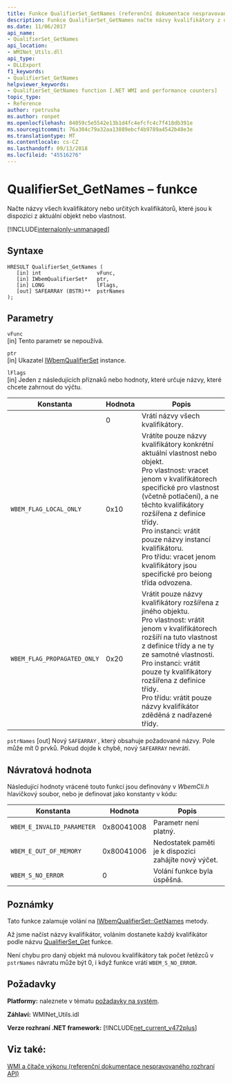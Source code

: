```yaml
---
title: Funkce QualifierSet_GetNames (referenční dokumentace nespravovaného rozhraní API)
description: Funkce QualifierSet_GetNames načte názvy kvalifikátory z objektu nebo vlastnosti.
ms.date: 11/06/2017
api_name:
- QualifierSet_GetNames
api_location:
- WMINet_Utils.dll
api_type:
- DLLExport
f1_keywords:
- QualifierSet_GetNames
helpviewer_keywords:
- QualifierSet_GetNames function [.NET WMI and performance counters]
topic_type:
- Reference
author: rpetrusha
ms.author: ronpet
ms.openlocfilehash: 84059c5e5542e13b1d4fc4efcfc4c7f418db391e
ms.sourcegitcommit: 76a304c79a32aa13889ebcf4b9789a4542b48e3e
ms.translationtype: MT
ms.contentlocale: cs-CZ
ms.lasthandoff: 09/13/2018
ms.locfileid: "45516276"
---
```

# <a name="qualifiersetgetnames-function"></a>QualifierSet_GetNames – funkce
Načte názvy všech kvalifikátory nebo určitých kvalifikátorů, které jsou k dispozici z aktuální objekt nebo vlastnost. 

[!INCLUDE[internalonly-unmanaged](../../../../includes/internalonly-unmanaged.md)]
  
## <a name="syntax"></a>Syntaxe  
  
```  
HRESULT QualifierSet_GetNames (
   [in] int                  vFunc, 
   [in] IWbemQualifierSet*   ptr, 
   [in] LONG                 lFlags,
   [out] SAFEARRAY (BSTR)**  pstrNames
); 
```  

## <a name="parameters"></a>Parametry

`vFunc`   
[in] Tento parametr se nepoužívá.

`ptr`   
[in] Ukazatel [IWbemQualifierSet](/windows/desktop/api/wbemcli/nn-wbemcli-iwbemqualifierset) instance.

`lFlags`   
[in] Jeden z následujících příznaků nebo hodnoty, které určuje názvy, které chcete zahrnout do výčtu.

|Konstanta  |Hodnota  |Popis  |
|---------|---------|---------|
|  | 0 | Vrátí názvy všech kvalifikátory. |
| `WBEM_FLAG_LOCAL_ONLY` | 0x10 | Vrátíte pouze názvy kvalifikátory konkrétní aktuální vlastnost nebo objekt. <br/> Pro vlastnost: vracet jenom v kvalifikátorech specifické pro vlastnost (včetně potlačení), a ne těchto kvalifikátory rozšířena z definice třídy. <br/> Pro instanci: vrátit pouze názvy instancí kvalifikátoru. <br/> Pro třídu: vracet jenom kvalifikátory jsou specifické pro beiong třída odvozena.
|`WBEM_FLAG_PROPAGATED_ONLY` | 0x20 | Vrátit pouze názvy kvalifikátory rozšířena z jiného objektu. <br/> Pro vlastnost: vrátit jenom v kvalifikátorech rozšíří na tuto vlastnost z definice třídy a ne ty ze samotné vlastnosti. <br/> Pro instanci: vrátit pouze ty kvalifikátory rozšířena z definice třídy. <br/> Pro třídu: vrátit pouze názvy kvalifikátor zděděná z nadřazené třídy. |

`pstrNames` [out] Nový `SAFEARRAY` , který obsahuje požadované názvy. Pole může mít 0 prvků. Pokud dojde k chybě, nový `SAFEARRAY` nevrátí.

## <a name="return-value"></a>Návratová hodnota

Následující hodnoty vrácené touto funkcí jsou definovány v *WbemCli.h* hlavičkový soubor, nebo je definovat jako konstanty v kódu:

|Konstanta  |Hodnota  |Popis  |
|---------|---------|---------|
|`WBEM_E_INVALID_PARAMETER` | 0x80041008 | Parametr není platný. |
|`WBEM_E_OUT_OF_MEMORY` | 0x80041006 | Nedostatek paměti je k dispozici zahájíte nový výčet. |
|`WBEM_S_NO_ERROR` | 0 | Volání funkce byla úspěšná.  |
  
## <a name="remarks"></a>Poznámky

Tato funkce zalamuje volání na [IWbemQualifierSet::GetNames](/windows/desktop/api/wbemcli/nf-wbemcli-iwbemqualifierset-getnames) metody.

Až jsme načíst názvy kvalifikátor, voláním dostanete každý kvalifikátor podle názvu [QualifierSet_Get](qualifierset-get.md) funkce. 

Není chybu pro daný objekt má nulovou kvalifikátory tak počet řetězců v `pstrNames` návratu může být 0, i když funkce vrátí `WBEM_S_NO_ERROR`.

## <a name="requirements"></a>Požadavky  
 **Platformy:** naleznete v tématu [požadavky na systém](../../../../docs/framework/get-started/system-requirements.md).  
  
 **Záhlaví:** WMINet_Utils.idl  
  
 **Verze rozhraní .NET framework:** [!INCLUDE[net_current_v472plus](../../../../includes/net-current-v472plus.md)]  
  
## <a name="see-also"></a>Viz také:  
[WMI a čítače výkonu (referenční dokumentace nespravovaného rozhraní API)](index.md)
